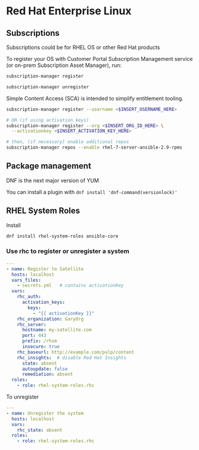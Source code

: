 # Red Hat Enterprise Linux

## Subscriptions

Subscriptions could be for RHEL OS or other Red Hat products

To register your OS with Customer Portal Subscription Management service (or on-prem Subscription Asset Manager), run:

```sh
subscription-manager register

subscription-manager unregister
```

Simple Content Access (SCA) is intended to simplify entitlement tooling.

```sh
subscription-manager register --username <$INSERT_USERNAME_HERE>

# OR (if using activation keys)
subscription-manager register --org <$INSERT_ORG_ID_HERE> \
  --activationkey <$INSERT_ACTIVATION_KEY_HERE>

# then, (if necessary) enable additional repos
subscription-manager repos --enable rhel-7-server-ansible-2.9-rpms
```


## Package management

DNF is the next major version of YUM

You can install a plugin with `dnf install 'dnf-command(versionlock)'`


## RHEL System Roles

Install

```
dnf install rhel-system-roles ansible-core
```

### Use rhc to register or unregister a system

```yaml
---
- name: Register to Satellite
  hosts: localhost
  vars_files:
    - secrets.yml   # contains activationKey
  vars:
    rhc_auth:
      activation_keys:
        keys:
          - "{{ activationKey }}"
    rhc_organization: GaryOrg
    rhc_server:
      hostname: my-satellite.com
      port: 443
      prefix: /rhsm
      insecure: true
    rhc_baseurl: http://example.com/pulp/content
    rhc_insights:  # disable Red Hat Insights
      state: absent
      autoupdate: false
      remediation: absent
  roles:
    - role: rhel-system-roles.rhc
```

To unregister

```yaml
---
- name: Unregister the system
  hosts: localhost
  vars:
    rhc_state: absent
  roles:
    - role: rhel-system-roles.rhc
```